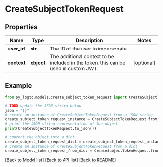# CreateSubjectTokenRequest


## Properties

Name | Type | Description | Notes
------------ | ------------- | ------------- | -------------
**user_id** | **str** | The ID of the user to impersonate. | 
**context** | **object** | The additional context to be included in the token, this can be used in custom JWT. | [optional] 

## Example

```python
from py_logto.models.create_subject_token_request import CreateSubjectTokenRequest

# TODO update the JSON string below
json = "{}"
# create an instance of CreateSubjectTokenRequest from a JSON string
create_subject_token_request_instance = CreateSubjectTokenRequest.from_json(json)
# print the JSON string representation of the object
print(CreateSubjectTokenRequest.to_json())

# convert the object into a dict
create_subject_token_request_dict = create_subject_token_request_instance.to_dict()
# create an instance of CreateSubjectTokenRequest from a dict
create_subject_token_request_from_dict = CreateSubjectTokenRequest.from_dict(create_subject_token_request_dict)
```
[[Back to Model list]](../README.md#documentation-for-models) [[Back to API list]](../README.md#documentation-for-api-endpoints) [[Back to README]](../README.md)


